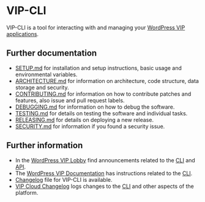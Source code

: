 # VIP-CLI

VIP-CLI is a tool for interacting with and managing your [WordPress VIP applications](https://wpvip.com/).

## Further documentation

- [SETUP.md](https://github.com/Automattic/vip-service-boilerplate/blob/trunk/docs/SETUP.md) for installation and setup instructions, basic usage and environmental variables.
- [ARCHITECTURE.md](https://github.com/Automattic/vip-service-boilerplate/blob/trunk/docs/ARCHITECTURE.md) for information on architecture, code structure, data storage and security.
- [CONTRIBUTING.md](https://github.com/Automattic/vip-service-boilerplate/blob/trunk/docs/CONTRIBUTING.md) for information on how to contribute patches and features, also issue and pull request labels.
- [DEBUGGING.md](https://github.com/Automattic/vip-service-boilerplate/blob/trunk/docs/DEBUGGING.md) for information on how to debug the software.
- [TESTING.md](https://github.com/Automattic/vip-service-boilerplate/blob/trunk/docs/TESTING.md) for details on testing the software and individual tasks.
- [RELEASING.md](https://github.com/Automattic/vip-service-boilerplate/blob/trunk/docs/RELEASING.md) for details on deploying a new release.
- [SECURITY.md](https://github.com/Automattic/vip-service-boilerplate/blob/trunk/docs/SECURITY.md) for information if you found a security issue.

## Further information

- In the [WordPress VIP Lobby](https://lobby.vip.wordpress.com/) find announcements related to the [CLI](https://lobby.vip.wordpress.com/?s=vip-cli) and [API](https://lobby.vip.wordpress.com/?s=vip%20go%20api).
- The [WordPress VIP Documentation](https://docs.wpvip.com/) has instructions related to the [CLI](https://docs.wpvip.com/technical-references/vip-cli/).
- [Changelog](https://github.com/Automattic/vip-cli/blob/trunk/CHANGELOG.md) file for VIP-CLI is available.
- [VIP Cloud Changelog](https://wpvipchangelog.wordpress.com/) logs changes to the [CLI](https://wpvipchangelog.wordpress.com/?s=cli) and other aspects of the platform.
